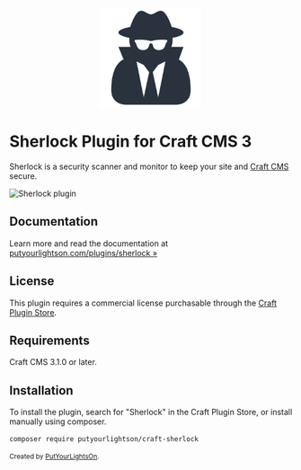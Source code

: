 <p align="center"><img height="180" src="./src/icon.svg"></p>

# Sherlock Plugin for Craft CMS 3

Sherlock is a security scanner and monitor to keep your site and [Craft CMS](https://craftcms.com/) secure.

![Sherlock plugin](https://putyourlightson.com/assets/images/plugins/sherlock-scan-high-fail.png)

## Documentation

Learn more and read the documentation at [putyourlightson.com/plugins/sherlock »](https://putyourlightson.com/plugins/sherlock)

## License

This plugin requires a commercial license purchasable through the [Craft Plugin Store](https://plugins.craftcms.com/sherlock).

## Requirements

Craft CMS 3.1.0 or later.

## Installation

To install the plugin, search for "Sherlock" in the Craft Plugin Store, or install manually using composer.

    composer require putyourlightson/craft-sherlock

<small>Created by [PutYourLightsOn](https://putyourlightson.com/).</small>
